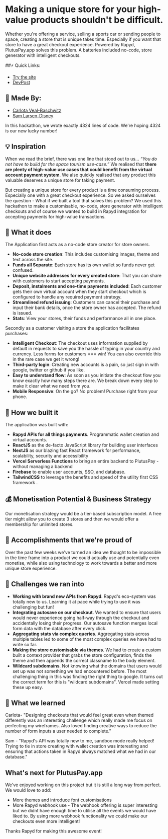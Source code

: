 # Making a unique store for your high-value products shouldn't be difficult.
Whether you're offering a service, selling a sports car or sending people to space, creating a store that is unique takes time. Especially if you want that store to have a great checkout experience. Powered by Rapyd, PlutusPay.app solves this problem. A batteries included no-code, store generator with intelligent checkouts.

##⚡️ Quick Links:
- [Try the site](https://www.plutuspay.app/)
- [DevPost](https://devpost.com/software/plutus-pay)

## 🔨 Made By:
- [Carlota Veal-Baschwitz](https://www.linkedin.com/in/carlota-v-201176156/)
- [Sam Larsen-Disney](https://sld.codes)

In this hackathon, we wrote exactly 4324 lines of code. We're hoping 4324 is our new lucky number!

## 💡 Inspiration
When we read the brief, there was one line that stood out to us... *“You do not have to build for the space tourism use-case.”* We realised that **there are plenty of high-value use cases that could benefit from the virtual account payment system**. We also quickly realised that any product this valuable deserves a unique store for taking payment.

But creating a unique store for every product is a time consuming process. Especially one with a great checkout experience.  So we asked ourselves the question - What if we built a tool that solves this problem? We used this hackathon to make a customisable, no-code, store generator with intelligent checkouts and of course we wanted to build in Rapyd integration for accepting payments for high-value transactions. 

## 🤩 What it does
The Application first acts as a no-code store creator for store owners.
- **No-code store creation**: This includes customising images, theme and text across the site.
- **Funds all Separate**: Each store has its own wallet so funds never get confused. 
- **Unique website addresses for every created store**: That you can share with customers to start accepting payments.
- **Deposit, instalments and one-time payments included**: Each customer gets their own virtual account when they start checkout which is configured to handle any required payment strategy.
- **Streamlined refund issuing**: Customers can cancel their purchase and input their bank details, once the store owner has accepted. The refund is issued.
- **Stats**: View your stores, their funds and performance all in one place.

Secondly as a customer visiting a store the application facilitates purchases:
- **Intelligent Checkout**: The checkout uses information supplied by default in requests to save you the hassle of typing in your country and currency. Less forms for customers === win! You can also override this in the rare case we get it wrong!
- **Third-party login**: Creating new accounts is a pain, so just sign in with google, twitter or github if you like.
- **Easy to understand flow**: As soon as you initiate the checkout flow you know exactly how many steps there are. We break down every step to make it clear what we need from you.  
- **Mobile Responsive**: On the go? No problem! Purchase right from your phone.

## 🚀 How we built it
The application was built with:
- **Rapyd APIs for all things payments**. Programmatic wallet creation and virtual accounts.
- **ReactJS** as the de-facto JavaScript library for building user interfaces
- **NextJS** as our blazing fast React framework for performance, scalability, security and accessibility
- **Vercel Serverless Functions** to bring an entire backend to PlutusPay - without managing a backend
- **Firebase** to enable user accounts, SSO, and database.
- **TailwindCSS** to leverage the benefits and speed of the utility first CSS framework .

## 💰 Monetisation Potential & Business Strategy
Our monetisation strategy would be a tier-based subscription model. A free tier might allow you to create 3 stores and then we would offer a membership for unlimited stores.

## 💪 Accomplishments that we're proud of

Over the past few weeks we've turned an idea we thought to be impossible in the time frame into a product we could actually use and potentially even monetise, while also using technology to work towards a better and more unique store experience.

## 🧐 Challenges we ran into

- **Working with brand new APIs from Rapyd**. Rapyd's eco-system was totally new to us. Learning it at pace while trying to use it was challenging but fun!
- **Integrating autosave on our checkout**. We wanted to ensure that users would never experience going half-way through the checkout and accidentally losing their progress. Our autosave function merges local form data with the database after every click.
- **Aggregating stats via complex queries**. Aggregating stats across multiple tables led to some of the most complex queries we have had to write so far.
- **Making the store customisable via themes**. We had to create a custom built a context provider that grabs the store configuration, finds the theme and then appends the correct classname to the body element. 
- **Wildcard subdomains**. Not knowing what the domains that users would set up was not something we had encountered before. The most challenging thing in this was finding the right thing to google. It turns out the correct term for this is "wildcard subdomains". Vercel made setting these up easy.

## 🤯 What we learned

Carlota- "Designing checkouts that would feel great even when themed differently was an interesting challenge which really made me focus on perfecting my wireframes. Also loved finding creative ways to reduce the number of form inputs a user needed to complete."

Sam - "Rapyd's API was totally new to me, sandbox mode really helped! Trying to tie in store creating with wallet creation was interesting and ensuring that actions taken in Rapyd always matched what we had in our database."

## What's next for PlutusPay.app
We've enjoyed working on this project but it is still a long way from perfect. We would love to add:
- More themes and introduce font customisations
- More Rapyd webhook use - The webhook offering is super interesting but we didnt have enough time to utilise all the events we would have liked to. By using more webhook functionality we could make our checkouts even more intelligent! 

Thanks Rapyd for making this awesome event!
